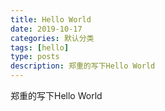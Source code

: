 ```yaml
---
title: Hello World
date: 2019-10-17
categories: 默认分类
tags: [hello]
type: posts
description: 郑重的写下Hello World
---
```


郑重的写下Hello World

